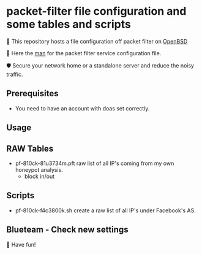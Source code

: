# packet-filter file configuration and some tables and scripts
🎯 This repository hosts a file configuration off packet filter on [OpenBSD](https://www.openbsd.org)

📝 Here the [man](https://man.openbsd.org/pf.conf) for the packet filter service configuration file.

🛡️ Secure your network home or a standalone server and reduce the noisy traffic.

## Prerequisites
 * You need to have an account with doas set correctly.

## Usage

## RAW Tables
* pf-810ck-81u3734m.pft raw list of all IP's coming from my own honeypot analysis.
  * block in/out

## Scripts
* pf-810ck-f4c3800k.sh create a raw list of all IP's under Facebook's AS.

## Blueteam - Check new settings

🐡 Have fun!
